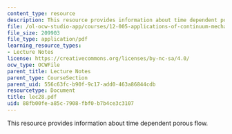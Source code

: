 ```yaml
---
content_type: resource
description: This resource provides information about time dependent porous flow.
file: /ol-ocw-studio-app/courses/12-005-applications-of-continuum-mechanics-to-earth-atmospheric-and-planetary-sciences-spring-2006/88fb00fea85c7908fbf0b7b4ce3c3107_lec28.pdf
file_size: 209903
file_type: application/pdf
learning_resource_types:
- Lecture Notes
license: https://creativecommons.org/licenses/by-nc-sa/4.0/
ocw_type: OCWFile
parent_title: Lecture Notes
parent_type: CourseSection
parent_uid: 556c63fc-b90f-9c17-add0-463a86844cdb
resourcetype: Document
title: lec28.pdf
uid: 88fb00fe-a85c-7908-fbf0-b7b4ce3c3107
---
```

This resource provides information about time dependent porous flow.